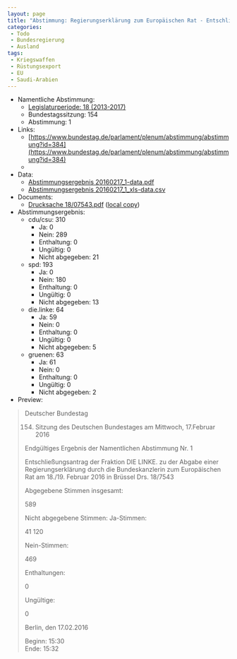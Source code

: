 ```yaml
---
layout: page
title: "Abstimmung: Regierungserklärung zum Europäischen Rat - Entschließungsantrag"
categories:
 - Todo
 - Bundesregierung
 - Ausland
tags:
 - Kriegswaffen
 - Rüstungsexport
 - EU
 - Saudi-Arabien
---
```


* Namentliche Abstimmung:
    * [Legislaturperiode: 18 (2013-2017)](https://de.wikipedia.org/wiki/18._Deutscher_Bundestag)
    * Bundestagssitzung: 154
    * Abstimmung: 1
* Links: 
    * [https://www.bundestag.de/parlament/plenum/abstimmung/abstimmung?id=384](https://www.bundestag.de/parlament/plenum/abstimmung/abstimmung?id=384)
    * 
* Data: 
    * [Abstimmungsergebnis 20160217_1-data.pdf](/res/abstimmungsliste/20160217_1-data.pdf)
    * [Abstimmungsergebnis 20160217_1_xls-data.csv](/res/abstimmungsliste/analyses/20160217_1_xls-data.csv)
* Documents: 
    * [Drucksache 18/07543.pdf](http://dip21.bundestag.de/dip21/btd/18/075/1807543.pdf) ([local copy](/res/abstimmungsdaten/018-154-01/1807543.pdf))
* Abstimmungsergebnis:
    * cdu/csu: 310
        * Ja: 0
        * Nein: 289
        * Enthaltung: 0
        * Ungültig: 0
        * Nicht abgegeben: 21
    * spd: 193
        * Ja: 0
        * Nein: 180
        * Enthaltung: 0
        * Ungültig: 0
        * Nicht abgegeben: 13
    * die.linke: 64
        * Ja: 59
        * Nein: 0
        * Enthaltung: 0
        * Ungültig: 0
        * Nicht abgegeben: 5
    * gruenen: 63
        * Ja: 61
        * Nein: 0
        * Enthaltung: 0
        * Ungültig: 0
        * Nicht abgegeben: 2
* Preview: 
> Deutscher Bundestag
> 
> 154. Sitzung des Deutschen Bundestages
> am Mittwoch, 17.Februar 2016
> 
> Endgültiges Ergebnis der Namentlichen Abstimmung Nr. 1
> 
> Entschließungsantrag der Fraktion DIE LINKE.
> zu der Abgabe einer Regierungserklärung durch die Bundeskanzlerin zum Europäischen
> Rat am 18./19. Februar 2016 in Brüssel
> Drs. 18/7543
> 
> Abgegebene Stimmen insgesamt:
> 
> 589
> 
> Nicht abgegebene Stimmen:
> Ja-Stimmen:
> 
> 41
> 120
> 
> Nein-Stimmen:
> 
> 469
> 
> Enthaltungen:
> 
> 0
> 
> Ungültige:
> 
> 0
> 
> Berlin, den 17.02.2016
> 
> Beginn: 15:30  
> Ende: 15:32
